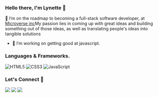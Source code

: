### Hello there, I'm Lynette 👋

 🔭 I’m on the roadmap to becoming a full-stack software developer, at [Microverse inc](https://www.microverse.org/)My passion lies in coming up with great ideas and building something out of those ideas, as well as translating people's ideas into tangible solutions
- 🌱 I’m working on getting good at javascript.


### Languages & Frameworks.

![HTML5](https://icongr.am/devicon/html5-original.svg?size=50&color=currentColor)
![CSS3](https://icongr.am/devicon/css3-original.svg?size=50&color=currentColor)
![JavaScript](https://icongr.am/devicon/javascript-original.svg?size=50&color=currentColor)


<h3 align="left">Let's Connect 🤝</h3>
<div align="left">
<a target="_blank"
href="https://www.linkedin.com/in/lynette-acholah/"><img
src="https://img.shields.io/badge/-LinkedIn-0077b5?style=for-the-badge&logo=LinkedIn&logoColor=white"></img></a> <a target="_blank"
href="mailto:acholahlynette111@gmail.com"><img
src="https://img.shields.io/badge/-Gmail-D14836?style=for-the-badge&logo=Gmail&logoColor=white"></img></a> <a target="_blank"
href="https://twitter.com/acholah_lynette"><img
src="https://img.shields.io/badge/-Twitter-1DA1F2?style=for-the-badge&logo=Twitter&logoColor=white"></img></a>
<div/>



<!--


Here are some ideas to get you started:

- 🔭 I’m currently working on ...
- 🌱 I’m currently learning ...
- 👯 I’m looking to collaborate on ...
- 🤔 I’m looking for help with ...
- 💬 Ask me about ...
- 📫 How to reach me: ...
- 😄 Pronouns: ...
- ⚡ Fun fact: ...
-->
